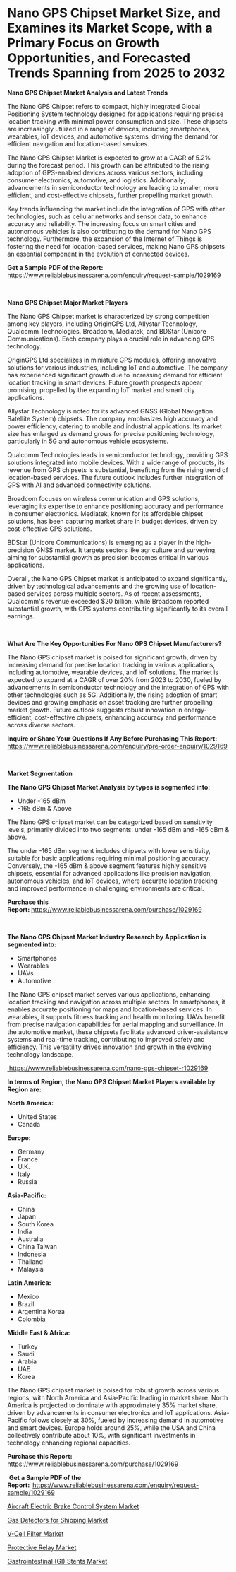 <p><h1>Nano GPS Chipset Market Size, and Examines its Market Scope, with a Primary Focus on Growth Opportunities, and Forecasted Trends Spanning from 2025 to 2032</h1></p><p><strong>Nano GPS Chipset Market Analysis and Latest Trends</strong></p>
<p><p>The Nano GPS Chipset refers to compact, highly integrated Global Positioning System technology designed for applications requiring precise location tracking with minimal power consumption and size. These chipsets are increasingly utilized in a range of devices, including smartphones, wearables, IoT devices, and automotive systems, driving the demand for efficient navigation and location-based services.</p><p>The Nano GPS Chipset Market is expected to grow at a CAGR of 5.2% during the forecast period. This growth can be attributed to the rising adoption of GPS-enabled devices across various sectors, including consumer electronics, automotive, and logistics. Additionally, advancements in semiconductor technology are leading to smaller, more efficient, and cost-effective chipsets, further propelling market growth. </p><p>Key trends influencing the market include the integration of GPS with other technologies, such as cellular networks and sensor data, to enhance accuracy and reliability. The increasing focus on smart cities and autonomous vehicles is also contributing to the demand for Nano GPS technology. Furthermore, the expansion of the Internet of Things is fostering the need for location-based services, making Nano GPS chipsets an essential component in the evolution of connected devices.</p></p>
<p><strong>Get a Sample PDF of the Report:&nbsp;</strong> <a href="https://www.reliablebusinessarena.com/enquiry/request-sample/1029169?utm_campaign=1871&utm_medium=2&utm_source=Github&utm_content=ia&utm_term=21032025&utm_id=nano-gps-chipset">https://www.reliablebusinessarena.com/enquiry/request-sample/1029169</a></p>
<p>&nbsp;</p>
<p><strong>Nano GPS Chipset Major Market Players</strong></p>
<p><p>The Nano GPS Chipset market is characterized by strong competition among key players, including OriginGPS Ltd, Allystar Technology, Qualcomm Technologies, Broadcom, Mediatek, and BDStar (Unicore Communications). Each company plays a crucial role in advancing GPS technology.</p><p>OriginGPS Ltd specializes in miniature GPS modules, offering innovative solutions for various industries, including IoT and automotive. The company has experienced significant growth due to increasing demand for efficient location tracking in smart devices. Future growth prospects appear promising, propelled by the expanding IoT market and smart city applications.</p><p>Allystar Technology is noted for its advanced GNSS (Global Navigation Satellite System) chipsets. The company emphasizes high accuracy and power efficiency, catering to mobile and industrial applications. Its market size has enlarged as demand grows for precise positioning technology, particularly in 5G and autonomous vehicle ecosystems.</p><p>Qualcomm Technologies leads in semiconductor technology, providing GPS solutions integrated into mobile devices. With a wide range of products, its revenue from GPS chipsets is substantial, benefiting from the rising trend of location-based services. The future outlook includes further integration of GPS with AI and advanced connectivity solutions.</p><p>Broadcom focuses on wireless communication and GPS solutions, leveraging its expertise to enhance positioning accuracy and performance in consumer electronics. Mediatek, known for its affordable chipset solutions, has been capturing market share in budget devices, driven by cost-effective GPS solutions.</p><p>BDStar (Unicore Communications) is emerging as a player in the high-precision GNSS market. It targets sectors like agriculture and surveying, aiming for substantial growth as precision becomes critical in various applications.</p><p>Overall, the Nano GPS Chipset market is anticipated to expand significantly, driven by technological advancements and the growing use of location-based services across multiple sectors. As of recent assessments, Qualcomm's revenue exceeded $20 billion, while Broadcom reported substantial growth, with GPS systems contributing significantly to its overall earnings.</p></p>
<p>&nbsp;</p>
<p><strong>What Are The Key Opportunities For Nano GPS Chipset Manufacturers?</strong></p>
<p><p>The Nano GPS chipset market is poised for significant growth, driven by increasing demand for precise location tracking in various applications, including automotive, wearable devices, and IoT solutions. The market is expected to expand at a CAGR of over 20% from 2023 to 2030, fueled by advancements in semiconductor technology and the integration of GPS with other technologies such as 5G. Additionally, the rising adoption of smart devices and growing emphasis on asset tracking are further propelling market growth. Future outlook suggests robust innovation in energy-efficient, cost-effective chipsets, enhancing accuracy and performance across diverse sectors.</p></p>
<p><strong>Inquire or Share Your Questions If Any Before Purchasing This Report:</strong> <a href="https://www.reliablebusinessarena.com/enquiry/pre-order-enquiry/1029169?utm_campaign=1871&utm_medium=2&utm_source=Github&utm_content=ia&utm_term=21032025&utm_id=nano-gps-chipset">https://www.reliablebusinessarena.com/enquiry/pre-order-enquiry/1029169</a></p>
<p>&nbsp;</p>
<p><strong>Market Segmentation</strong></p>
<p><strong>The Nano GPS Chipset Market Analysis by types is segmented into:</strong></p>
<p><ul><li>Under -165 dBm</li><li>-165 dBm & Above</li></ul></p>
<p><p>The Nano GPS chipset market can be categorized based on sensitivity levels, primarily divided into two segments: under -165 dBm and -165 dBm & above. </p><p>The under -165 dBm segment includes chipsets with lower sensitivity, suitable for basic applications requiring minimal positioning accuracy. Conversely, the -165 dBm & above segment features highly sensitive chipsets, essential for advanced applications like precision navigation, autonomous vehicles, and IoT devices, where accurate location tracking and improved performance in challenging environments are critical.</p></p>
<p><strong>Purchase this Report:&nbsp;</strong><a href="https://www.reliablebusinessarena.com/purchase/1029169?utm_campaign=1871&utm_medium=2&utm_source=Github&utm_content=ia&utm_term=21032025&utm_id=nano-gps-chipset">https://www.reliablebusinessarena.com/purchase/1029169</a></p>
<p>&nbsp;</p>
<p><strong>The Nano GPS Chipset Market Industry Research by Application is segmented into:</strong></p>
<p><ul><li>Smartphones</li><li>Wearables</li><li>UAVs</li><li>Automotive</li></ul></p>
<p><p>The Nano GPS chipset market serves various applications, enhancing location tracking and navigation across multiple sectors. In smartphones, it enables accurate positioning for maps and location-based services. In wearables, it supports fitness tracking and health monitoring. UAVs benefit from precise navigation capabilities for aerial mapping and surveillance. In the automotive market, these chipsets facilitate advanced driver-assistance systems and real-time tracking, contributing to improved safety and efficiency. This versatility drives innovation and growth in the evolving technology landscape.</p></p>
<p><a href="https://www.reliablebusinessarena.com/nano-gps-chipset-r1029169?utm_campaign=1871&utm_medium=2&utm_source=Github&utm_content=ia&utm_term=21032025&utm_id=nano-gps-chipset">&nbsp;https://www.reliablebusinessarena.com/nano-gps-chipset-r1029169</a></p>
<p><strong>In terms of Region, the Nano GPS Chipset Market Players available by Region are:</strong></p>
<p>
    <p> <strong> North America: </strong>
        <ul>
            <li>United States</li>
            <li>Canada</li>
        </ul>
        </p> 
    <p> <strong> Europe: </strong>
        <ul>
            <li>Germany</li>
            <li>France</li>
            <li>U.K.</li>
            <li>Italy</li>
            <li>Russia</li>
        </ul>
        </p> 
    <p> <strong> Asia-Pacific: </strong>
        <ul>
            <li>China</li>
            <li>Japan</li>
            <li>South Korea</li>
            <li>India</li>
            <li>Australia</li>
            <li>China Taiwan</li>
            <li>Indonesia</li>
            <li>Thailand</li>
            <li>Malaysia</li>
        </ul>
        </p> 
    <p> <strong> Latin America: </strong>
        <ul>
            <li>Mexico</li>
            <li>Brazil</li>
            <li>Argentina Korea</li>
            <li>Colombia</li>
        </ul>
        </p> 
    <p> <strong> Middle East & Africa: </strong>
        <ul>
            <li>Turkey</li>
            <li>Saudi</li>
            <li>Arabia</li>
            <li>UAE</li>
            <li>Korea</li>
        </ul>
    </p>
    </p>
<p><p>The Nano GPS chipset market is poised for robust growth across various regions, with North America and Asia-Pacific leading in market share. North America is projected to dominate with approximately 35% market share, driven by advancements in consumer electronics and IoT applications. Asia-Pacific follows closely at 30%, fueled by increasing demand in automotive and smart devices. Europe holds around 25%, while the USA and China collectively contribute about 10%, with significant investments in technology enhancing regional capacities.</p></p>
<p><strong>Purchase this Report: </strong><a href="https://www.reliablebusinessarena.com/purchase/1029169?utm_campaign=1871&utm_medium=2&utm_source=Github&utm_content=ia&utm_term=21032025&utm_id=nano-gps-chipset">https://www.reliablebusinessarena.com/purchase/1029169</a></p>
<p>&nbsp;<strong>Get a Sample PDF of the Report:&nbsp;&nbsp;</strong><a href="https://www.reliablebusinessarena.com/enquiry/request-sample/1029169?utm_campaign=1871&utm_medium=2&utm_source=Github&utm_content=ia&utm_term=21032025&utm_id=nano-gps-chipset">https://www.reliablebusinessarena.com/enquiry/request-sample/1029169</a></p>
<p><strong></strong></p>
<p><p><a href="https://github.com/danikabiele541/Market-Research-Report-List-1/blob/main/aircraft-electric-brake-control-system-market.md?utm_campaign=1871&utm_medium=2&utm_source=Github&utm_content=ia&utm_term=21032025&utm_id=nano-gps-chipset">Aircraft Electric Brake Control System Market</a></p><p><a href="https://github.com/paljuhubeyde/Market-Research-Report-List-1/blob/main/gas-detectors-for-shipping-market.md?utm_campaign=1871&utm_medium=2&utm_source=Github&utm_content=ia&utm_term=21032025&utm_id=nano-gps-chipset">Gas Detectors for Shipping Market</a></p><p><a href="https://github.com/vilolakoreni/Market-Research-Report-List-1/blob/main/v-cell-filter-market.md?utm_campaign=1871&utm_medium=2&utm_source=Github&utm_content=ia&utm_term=21032025&utm_id=nano-gps-chipset">V-Cell Filter Market</a></p><p><a href="https://github.com/organophelia8282/Market-Research-Report-List-1/blob/main/protective-relay-market.md?utm_campaign=1871&utm_medium=2&utm_source=Github&utm_content=ia&utm_term=21032025&utm_id=nano-gps-chipset">Protective Relay Market</a></p><p><a href="https://github.com/miottaredlin79/Market-Research-Report-List-1/blob/main/gastrointestinal-gi-stents-market.md?utm_campaign=1871&utm_medium=2&utm_source=Github&utm_content=ia&utm_term=21032025&utm_id=nano-gps-chipset">Gastrointestinal (GI) Stents Market</a></p></p>